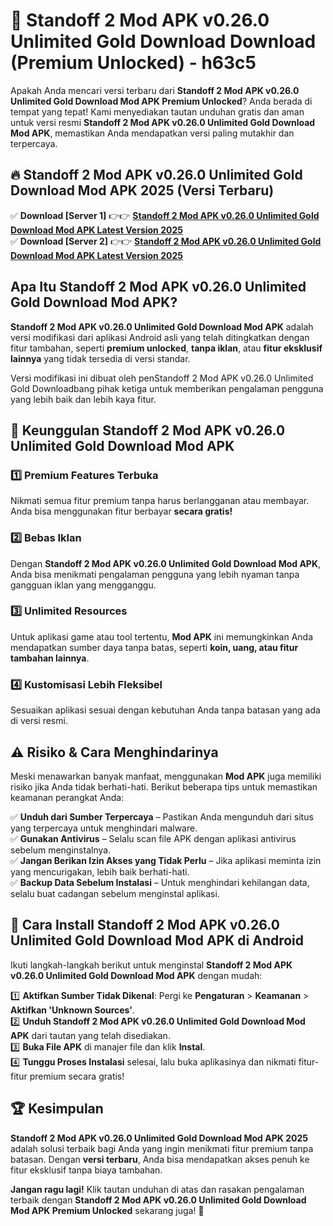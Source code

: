 # 🎯 Standoff 2 Mod APK v0.26.0 Unlimited Gold Download  Download (Premium Unlocked) -  h63c5

Apakah Anda mencari versi terbaru dari **Standoff 2 Mod APK v0.26.0 Unlimited Gold Download Mod APK Premium Unlocked**? Anda berada di tempat yang tepat! Kami menyediakan tautan unduhan gratis dan aman untuk versi resmi **Standoff 2 Mod APK v0.26.0 Unlimited Gold Download Mod APK**, memastikan Anda mendapatkan versi paling mutakhir dan terpercaya.

## 🔥 Standoff 2 Mod APK v0.26.0 Unlimited Gold Download Mod APK 2025 (Versi Terbaru)

✅ **Download [Server 1]** 👉👉 [**Standoff 2 Mod APK v0.26.0 Unlimited Gold Download Mod APK Latest Version 2025**](https://momento.my/?title=Standoff_2_Mod_APK_v0.26.0_Unlimited_Gold_Download)  
✅ **Download [Server 2]** 👉👉 [**Standoff 2 Mod APK v0.26.0 Unlimited Gold Download Mod APK Latest Version 2025**](https://momento.my/?title=Standoff_2_Mod_APK_v0.26.0_Unlimited_Gold_Download)  

## Apa Itu Standoff 2 Mod APK v0.26.0 Unlimited Gold Download Mod APK?

**Standoff 2 Mod APK v0.26.0 Unlimited Gold Download Mod APK** adalah versi modifikasi dari aplikasi Android asli yang telah ditingkatkan dengan fitur tambahan, seperti **premium unlocked**, **tanpa iklan**, atau **fitur eksklusif lainnya** yang tidak tersedia di versi standar.

Versi modifikasi ini dibuat oleh penStandoff 2 Mod APK v0.26.0 Unlimited Gold Downloadbang pihak ketiga untuk memberikan pengalaman pengguna yang lebih baik dan lebih kaya fitur.

## 🎯 Keunggulan Standoff 2 Mod APK v0.26.0 Unlimited Gold Download Mod APK

### 1️⃣ Premium Features Terbuka
Nikmati semua fitur premium tanpa harus berlangganan atau membayar. Anda bisa menggunakan fitur berbayar **secara gratis!**

### 2️⃣ Bebas Iklan
Dengan **Standoff 2 Mod APK v0.26.0 Unlimited Gold Download Mod APK**, Anda bisa menikmati pengalaman pengguna yang lebih nyaman tanpa gangguan iklan yang mengganggu.

### 3️⃣ Unlimited Resources
Untuk aplikasi game atau tool tertentu, **Mod APK** ini memungkinkan Anda mendapatkan sumber daya tanpa batas, seperti **koin, uang, atau fitur tambahan lainnya**.

### 4️⃣ Kustomisasi Lebih Fleksibel
Sesuaikan aplikasi sesuai dengan kebutuhan Anda tanpa batasan yang ada di versi resmi.

## ⚠️ Risiko & Cara Menghindarinya

Meski menawarkan banyak manfaat, menggunakan **Mod APK** juga memiliki risiko jika Anda tidak berhati-hati. Berikut beberapa tips untuk memastikan keamanan perangkat Anda:

✅ **Unduh dari Sumber Terpercaya** – Pastikan Anda mengunduh dari situs yang terpercaya untuk menghindari malware.  
✅ **Gunakan Antivirus** – Selalu scan file APK dengan aplikasi antivirus sebelum menginstalnya.  
✅ **Jangan Berikan Izin Akses yang Tidak Perlu** – Jika aplikasi meminta izin yang mencurigakan, lebih baik berhati-hati.  
✅ **Backup Data Sebelum Instalasi** – Untuk menghindari kehilangan data, selalu buat cadangan sebelum menginstal aplikasi.

## 📌 Cara Install Standoff 2 Mod APK v0.26.0 Unlimited Gold Download Mod APK di Android

Ikuti langkah-langkah berikut untuk menginstal **Standoff 2 Mod APK v0.26.0 Unlimited Gold Download Mod APK** dengan mudah:

1️⃣ **Aktifkan Sumber Tidak Dikenal**: Pergi ke **Pengaturan** > **Keamanan** > **Aktifkan 'Unknown Sources'**.  
2️⃣ **Unduh Standoff 2 Mod APK v0.26.0 Unlimited Gold Download Mod APK** dari tautan yang telah disediakan.  
3️⃣ **Buka File APK** di manajer file dan klik **Instal**.  
4️⃣ **Tunggu Proses Instalasi** selesai, lalu buka aplikasinya dan nikmati fitur-fitur premium secara gratis!

## 🏆 Kesimpulan

**Standoff 2 Mod APK v0.26.0 Unlimited Gold Download Mod APK 2025** adalah solusi terbaik bagi Anda yang ingin menikmati fitur premium tanpa batasan. Dengan **versi terbaru**, Anda bisa mendapatkan akses penuh ke fitur eksklusif tanpa biaya tambahan.

**Jangan ragu lagi!** Klik tautan unduhan di atas dan rasakan pengalaman terbaik dengan **Standoff 2 Mod APK v0.26.0 Unlimited Gold Download Mod APK Premium Unlocked** sekarang juga! 🚀
